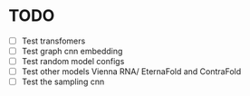 # TODO

- [ ] Test transfomers
- [ ] Test graph cnn embedding
- [ ] Test random model configs
- [ ] Test other models Vienna RNA/ EternaFold and ContraFold
- [ ] Test the sampling cnn 